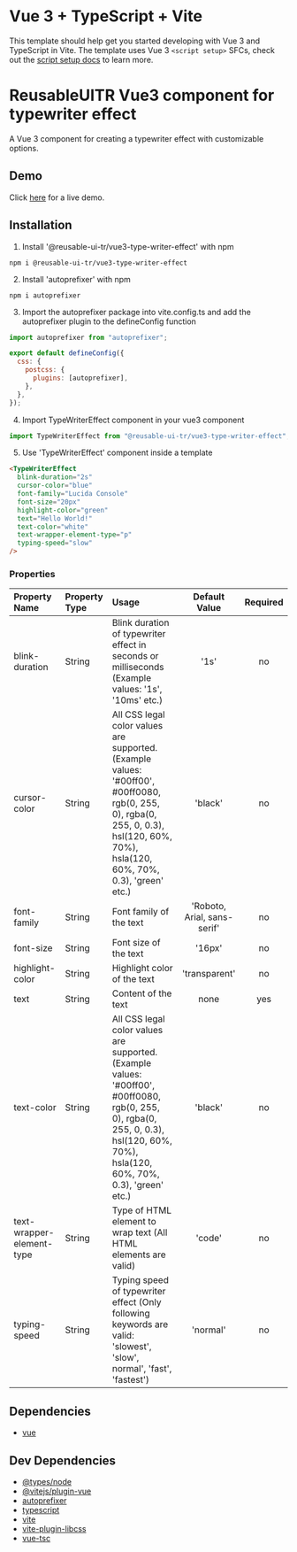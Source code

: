 # Vue 3 + TypeScript + Vite

This template should help get you started developing with Vue 3 and TypeScript in Vite. The template uses Vue 3 `<script setup>` SFCs, check out the [script setup docs](https://v3.vuejs.org/api/sfc-script-setup.html#sfc-script-setup) to learn more.

# ReusableUITR Vue3 component for typewriter effect

A Vue 3 component for creating a typewriter effect with customizable options.

## Demo

Click <a href="https://stackblitz.com/edit/vue3-vite-starter-hy19bv?file=src%2FApp.vue" target="_blank">here</a> for a live demo.

## Installation

1. Install '@reusable-ui-tr/vue3-type-writer-effect' with npm

```
npm i @reusable-ui-tr/vue3-type-writer-effect
```

2. Install 'autoprefixer' with npm

```
npm i autoprefixer
```

3. Import the autoprefixer package into vite.config.ts and add the autoprefixer plugin to the defineConfig function

```javascript
import autoprefixer from "autoprefixer";

export default defineConfig({
  css: {
    postcss: {
      plugins: [autoprefixer],
    },
  },
});
```

4. Import TypeWriterEffect component in your vue3 component

```javascript
import TypeWriterEffect from "@reusable-ui-tr/vue3-type-writer-effect";
```

5. Use 'TypeWriterEffect' component inside a template

```html
<TypeWriterEffect
  blink-duration="2s"
  cursor-color="blue"
  font-family="Lucida Console"
  font-size="20px"
  highlight-color="green"
  text="Hello World!"
  text-color="white"
  text-wrapper-element-type="p"
  typing-speed="slow"
/>
```

### Properties

| Property Name             | Property Type | Usage                                                                                                                                                                              |        Default Value        | Required |
| :------------------------ | :------------ | :--------------------------------------------------------------------------------------------------------------------------------------------------------------------------------- | :-------------------------: | :------: |
| blink-duration            | String        | Blink duration of typewriter effect in seconds or milliseconds (Example values: '1s', '10ms' etc.)                                                                                 |            '1s'             |    no    |
| cursor-color              | String        | All CSS legal color values are supported. (Example values: '#00ff00', #00ff0080, rgb(0, 255, 0), rgba(0, 255, 0, 0.3), hsl(120, 60%, 70%), hsla(120, 60%, 70%, 0.3), 'green' etc.) |           'black'           |    no    |
| font-family               | String        | Font family of the text                                                                                                                                                            | 'Roboto, Arial, sans-serif' |    no    |
| font-size                 | String        | Font size of the text                                                                                                                                                              |           '16px'            |    no    |
| highlight-color           | String        | Highlight color of the text                                                                                                                                                        |        'transparent'        |    no    |
| text                      | String        | Content of the text                                                                                                                                                                |            none             |   yes    |
| text-color                | String        | All CSS legal color values are supported. (Example values: '#00ff00', #00ff0080, rgb(0, 255, 0), rgba(0, 255, 0, 0.3), hsl(120, 60%, 70%), hsla(120, 60%, 70%, 0.3), 'green' etc.) |           'black'           |    no    |
| text-wrapper-element-type | String        | Type of HTML element to wrap text (All HTML elements are valid)                                                                                                                    |           'code'            |    no    |
| typing-speed              | String        | Typing speed of typewriter effect (Only following keywords are valid: 'slowest', 'slow', normal', 'fast', 'fastest')                                                               |          'normal'           |    no    |

## Dependencies

- [vue](https://www.npmjs.com/package/vue)

## Dev Dependencies

- [@types/node](https://www.npmjs.com/package/@types/node)
- [@vitejs/plugin-vue](https://www.npmjs.com/package/@vitejs/plugin-vue)
- [autoprefixer](https://www.npmjs.com/package/autoprefixer)
- [typescript](https://www.npmjs.com/package/typescript)
- [vite](https://www.npmjs.com/package/vite)
- [vite-plugin-libcss](https://www.npmjs.com/package/vite-plugin-libcss)
- [vue-tsc](https://www.npmjs.com/package/vue-tsc)

